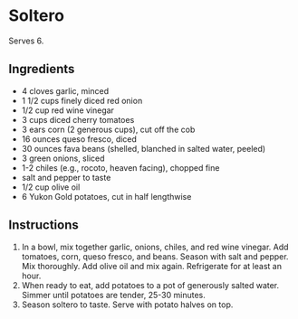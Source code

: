 # Soltero

Serves 6.

## Ingredients

- 4 cloves garlic, minced
- 1 1/2 cups finely diced red onion
- 1/2 cup red wine vinegar
- 3 cups diced cherry tomatoes
- 3 ears corn (2 generous cups), cut off the cob
- 16 ounces queso fresco, diced
- 30 ounces fava beans (shelled, blanched in salted water, peeled)
- 3 green onions, sliced
- 1-2 chiles (e.g., rocoto, heaven facing), chopped fine
- salt and pepper to taste
- 1/2 cup olive oil
- 6 Yukon Gold potatoes, cut in half lengthwise

## Instructions

1. In a bowl, mix together garlic, onions, chiles, and red wine vinegar. Add tomatoes, corn, queso fresco, and beans. Season with salt and pepper. Mix thoroughly. Add olive oil and mix again. Refrigerate for at least an hour.
2. When ready to eat, add potatoes to a pot of generously salted water. Simmer until potatoes are tender, 25-30 minutes.
3. Season soltero to taste. Serve with potato halves on top.
